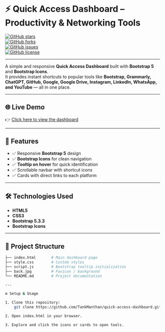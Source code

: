 # ⚡ Quick Access Dashboard – Productivity & Networking Tools  

[![GitHub stars](https://img.shields.io/github/stars/TankManthan/bootstrap-quick-access-dashboard?style=social)](https://github.com/TankManthan/bootstrap-quick-access-dashboard/stargazers)  
[![GitHub forks](https://img.shields.io/github/forks/TankManthan/bootstrap-quick-access-dashboard?style=social)](https://github.com/TankManthane/bootstrap-quick-access-dashboard/network/members)  
[![GitHub issues](https://img.shields.io/github/issues/TankManthan/bootstrap-quick-access-dashboard)](https://github.com/TankManthan/quick-access-dashboard/issues)  
[![GitHub license](https://img.shields.io/github/license/TankManthan/bootstrap-quick-access-dashboard)](LICENSE)  

---

A simple and responsive **Quick Access Dashboard** built with **Bootstrap 5** and **Bootstrap Icons**.  
It provides instant shortcuts to popular tools like **Bootstrap, Grammarly, ChatGPT, GitHub, Google, Google Drive, Instagram, LinkedIn, WhatsApp, and YouTube** — all in one place.  

---

## 🌐 Live Demo
👉 [Click here to view the dashboard](https://TankManthan.github.io/bootstrap-quick-access-dashboard/)  

---

## 🚀 Features
- ✅ Responsive **Bootstrap 5** design  
- ✅ **Bootstrap Icons** for clean navigation  
- ✅ **Tooltip on hover** for quick identification  
- ✅ Scrollable navbar with shortcut icons  
- ✅ Cards with direct links to each platform  

---

## 🛠️ Technologies Used
- **HTML5**
- **CSS3**
- **Bootstrap 5.3.3**
- **Bootstrap Icons**

---

## 📂 Project Structure
```bash
├── index.html       # Main dashboard page
├── style.css        # Custom styles
├── script.js        # Bootstrap tooltip initialization
├── back.jpg         # Favicon / background
└── README.md        # Project documentation

---

⚙️ Setup & Usage

1. Clone this repository:
    git clone https://github.com/TankManthan/quick-access-dashboard.git

2. Open index.html in your browser.

3. Explore and click the icons or cards to open tools.

